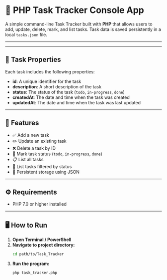 # 📝 PHP Task Tracker Console App

A simple command-line Task Tracker built with **PHP** that allows users to add, update, delete, mark, and list tasks. Task data is saved persistently in a local `tasks.json` file.

---


---

## 🧾 Task Properties

Each task includes the following properties:

- **id**: A unique identifier for the task
- **description**: A short description of the task
- **status**: The status of the task (`todo`, `in-progress`, `done`)
- **createdAt**: The date and time when the task was created
- **updatedAt**: The date and time when the task was last updated

---

## 🚀 Features

- ✅ Add a new task
- ✏️ Update an existing task
- ❌ Delete a task by ID
- 🔁 Mark task status (`todo`, `in-progress`, `done`)
- 📋 List all tasks
- 🔎 List tasks filtered by status
- 💾 Persistent storage using JSON

---

## ⚙️ Requirements

- PHP 7.0 or higher installed

---

## 🖥️ How to Run

1. **Open Terminal / PowerShell**
2. **Navigate to project directory:**
   ```bash
   cd path/to/Task_Tracker
3. **Run the program:**
      ```bash
     php task_tracker.php


